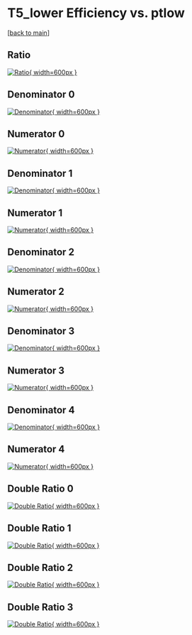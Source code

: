 # T5_lower Efficiency vs. ptlow

[[back to main](./)]



## Ratio

[![Ratio](../mtv/var/T5_lower_xtr_11_1_eff_ptlow.png){ width=600px }](../mtv/var/T5_lower_xtr_11_1_eff_ptlow.pdf)

## Denominator 0

[![Denominator](../mtv/den/T5_lower_xtr_11_1_eff_ptlow_den0.png){ width=600px }](../mtv/den/T5_lower_xtr_11_1_eff_ptlow_den0.pdf)

## Numerator 0

[![Numerator](../mtv/num/T5_lower_xtr_11_1_eff_ptlow_num0.png){ width=600px }](../mtv/num/T5_lower_xtr_11_1_eff_ptlow_num0.pdf)

## Denominator 1

[![Denominator](../mtv/den/T5_lower_xtr_11_1_eff_ptlow_den1.png){ width=600px }](../mtv/den/T5_lower_xtr_11_1_eff_ptlow_den1.pdf)

## Numerator 1

[![Numerator](../mtv/num/T5_lower_xtr_11_1_eff_ptlow_num1.png){ width=600px }](../mtv/num/T5_lower_xtr_11_1_eff_ptlow_num1.pdf)

## Denominator 2

[![Denominator](../mtv/den/T5_lower_xtr_11_1_eff_ptlow_den2.png){ width=600px }](../mtv/den/T5_lower_xtr_11_1_eff_ptlow_den2.pdf)

## Numerator 2

[![Numerator](../mtv/num/T5_lower_xtr_11_1_eff_ptlow_num2.png){ width=600px }](../mtv/num/T5_lower_xtr_11_1_eff_ptlow_num2.pdf)

## Denominator 3

[![Denominator](../mtv/den/T5_lower_xtr_11_1_eff_ptlow_den3.png){ width=600px }](../mtv/den/T5_lower_xtr_11_1_eff_ptlow_den3.pdf)

## Numerator 3

[![Numerator](../mtv/num/T5_lower_xtr_11_1_eff_ptlow_num3.png){ width=600px }](../mtv/num/T5_lower_xtr_11_1_eff_ptlow_num3.pdf)

## Denominator 4

[![Denominator](../mtv/den/T5_lower_xtr_11_1_eff_ptlow_den4.png){ width=600px }](../mtv/den/T5_lower_xtr_11_1_eff_ptlow_den4.pdf)

## Numerator 4

[![Numerator](../mtv/num/T5_lower_xtr_11_1_eff_ptlow_num4.png){ width=600px }](../mtv/num/T5_lower_xtr_11_1_eff_ptlow_num4.pdf)

## Double Ratio 0

[![Double Ratio](../mtv/ratio/T5_lower_xtr_11_1_eff_ptlow_ratio0.png){ width=600px }](../mtv/ratio/T5_lower_xtr_11_1_eff_ptlow_ratio0.pdf)

## Double Ratio 1

[![Double Ratio](../mtv/ratio/T5_lower_xtr_11_1_eff_ptlow_ratio1.png){ width=600px }](../mtv/ratio/T5_lower_xtr_11_1_eff_ptlow_ratio1.pdf)

## Double Ratio 2

[![Double Ratio](../mtv/ratio/T5_lower_xtr_11_1_eff_ptlow_ratio2.png){ width=600px }](../mtv/ratio/T5_lower_xtr_11_1_eff_ptlow_ratio2.pdf)

## Double Ratio 3

[![Double Ratio](../mtv/ratio/T5_lower_xtr_11_1_eff_ptlow_ratio3.png){ width=600px }](../mtv/ratio/T5_lower_xtr_11_1_eff_ptlow_ratio3.pdf)

